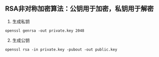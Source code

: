 ## RSA非对称加密算法：公钥用于加密，私钥用于解密

1. 生成私钥

```
openssl genrsa -out private.key 2048
```

2. 生成公钥

```
openssl rsa -in private.key -pubout -out public.key
```